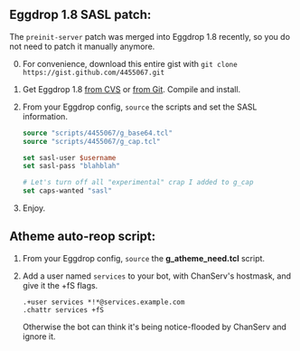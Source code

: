 ## Eggdrop 1.8 SASL patch:

The `preinit-server` patch was merged into Eggdrop 1.8 recently, so you do not need to patch it manually anymore.

 0. For convenience, download this entire gist with `git clone https://gist.github.com/4455067.git`

 1. Get Eggdrop 1.8 [from CVS][eggcvs] or [from Git][egggit]. Compile and install.

 2. From your Eggdrop config, `source` the scripts and set the SASL information.

    ```tcl
    source "scripts/4455067/g_base64.tcl"
    source "scripts/4455067/g_cap.tcl"

    set sasl-user $username
    set sasl-pass "blahblah"

    # Let's turn off all "experimental" crap I added to g_cap
    set caps-wanted "sasl"
    ```

 3. Enjoy.

## Atheme auto-reop script:

 1. From your Eggdrop config, `source` the **g_atheme_need.tcl** script.

 2. Add a user named `services` to your bot, with ChanServ's hostmask, and give it the +fS flags.

        .+user services *!*@services.example.com
        .chattr services +fS

    Otherwise the bot can think it's being notice-flooded by ChanServ and ignore it.

[eggcvs]: http://www.eggheads.org/devel/
[egggit]: https://github.com/eggheads/eggdrop-1.8
